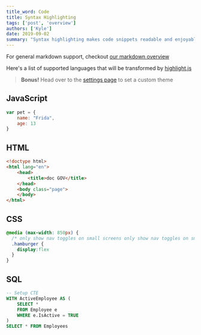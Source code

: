 ```yaml
---
title_word: Code
title: Syntax Highlighting
tags: ['post', 'overview']
authors: ['Kyle']
date: 2019-09-02
summary: "Syntax highlighting makes code snippets readable and enjoyable"
---
```


For general markdown support, checkout [our markdown overview](/posts/markdown/)

Here's a list of supported languages that will be transformed by [highlight.js](https://highlightjs.org/)

> **Bonus!**
> Head over to the [settings page](/settings/#theme) to set a custom theme

## JavaScript

```js
var pet = {
    name: "Frida",
    age: 13
}
```

## HTML

```html
<!doctype html>
<html lang="en">
    <head>
        <title>doc GOV</title>
    </head>
    <body class="page">
    </body>
</html>
```

## CSS

```css
@media (max-width: 850px) {
  /* only show nav toggles on small screens only show nav toggles on small screens */
  .hamburger {
    display:flex
  }
}
```

## SQL

```sql
-- Setup CTE
WITH ActiveEmployee AS (
    SELECT *
    FROM Employee e
    WHERE e.IsActive = TRUE
)
SELECT * FROM Employees
```
